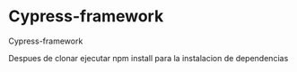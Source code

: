 # Cypress-framework
Cypress-framework

Despues de clonar ejecutar npm install para la instalacion de dependencias
